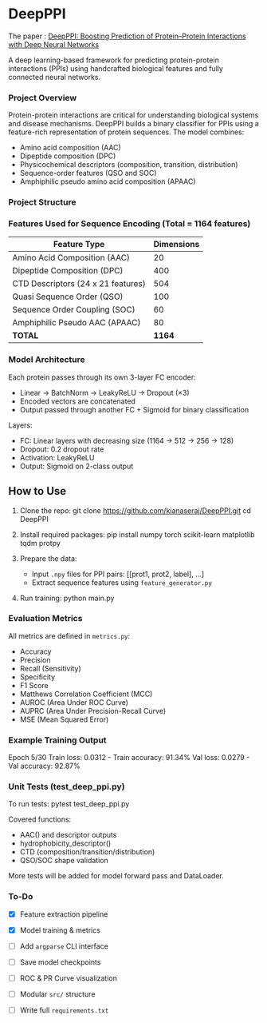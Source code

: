 
DeepPPI
=======
The paper : [DeepPPI: Boosting Prediction of Protein–Protein Interactions with Deep Neural Networks](https://pubs.acs.org/doi/full/10.1021/acs.jcim.7b00028/)

A deep learning-based framework for predicting protein-protein interactions (PPIs) using handcrafted biological features and fully connected neural networks.



### Project Overview

Protein-protein interactions are critical for understanding biological systems and disease mechanisms. DeepPPI builds a binary classifier for PPIs using a feature-rich representation of protein sequences. The model combines:

- Amino acid composition (AAC)
- Dipeptide composition (DPC)
- Physicochemical descriptors (composition, transition, distribution)
- Sequence-order features (QSO and SOC)
- Amphiphilic pseudo amino acid composition (APAAC)


### Project Structure



### Features Used for Sequence Encoding (Total = 1164 features)


| Feature Type                          | Dimensions |
|--------------------------------------|------------|
| Amino Acid Composition (AAC)         | 20         |
| Dipeptide Composition (DPC)          | 400        |
| CTD Descriptors (24 x 21 features)   | 504        |
| Quasi Sequence Order (QSO)           | 100        |
| Sequence Order Coupling (SOC)        | 60         |
| Amphiphilic Pseudo AAC (APAAC)       | 80         |
| **TOTAL**                            | **1164**   |


### Model Architecture


Each protein passes through its own 3-layer FC encoder:
- Linear → BatchNorm → LeakyReLU → Dropout (×3)
- Encoded vectors are concatenated
- Output passed through another FC + Sigmoid for binary classification

Layers:
- FC: Linear layers with decreasing size (1164 → 512 → 256 → 128)
- Dropout: 0.2 dropout rate
- Activation: LeakyReLU
- Output: Sigmoid on 2-class output


## How to Use


1. Clone the repo:
   git clone https://github.com/kianaseraj/DeepPPI.git
   cd DeepPPI

2. Install required packages:
   pip install numpy torch scikit-learn matplotlib tqdm protpy

3. Prepare the data:
   - Input `.npy` files for PPI pairs: [[prot1, prot2, label], ...]
   - Extract sequence features using `feature_generator.py`

4. Run training:
   python main.py

### Evaluation Metrics


All metrics are defined in `metrics.py`:

- Accuracy
- Precision
- Recall (Sensitivity)
- Specificity
- F1 Score
- Matthews Correlation Coefficient (MCC)
- AUROC (Area Under ROC Curve)
- AUPRC (Area Under Precision-Recall Curve)
- MSE (Mean Squared Error)


### Example Training Output


Epoch 5/30
Train loss: 0.0312 - Train accuracy: 91.34%
Val loss: 0.0279 - Val accuracy: 92.87%


### Unit Tests (test_deep_ppi.py)


To run tests:
   pytest test_deep_ppi.py

Covered functions:
- AAC() and descriptor outputs
- hydrophobicity_descriptor()
- CTD (composition/transition/distribution)
- QSO/SOC shape validation

More tests will be added for model forward pass and DataLoader.


### To-Do


- [x] Feature extraction pipeline
- [x] Model training & metrics
- [ ] Add `argparse` CLI interface
- [ ] Save model checkpoints
- [ ] ROC & PR Curve visualization
- [ ] Modular `src/` structure
- [ ] Write full `requirements.txt`


